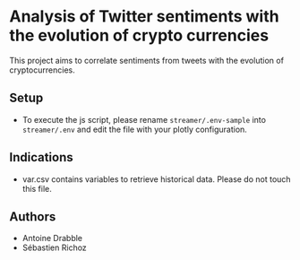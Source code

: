 # Analysis of Twitter sentiments with the evolution of crypto currencies
This project aims to correlate sentiments from tweets with the evolution of cryptocurrencies.

## Setup
- To execute the js script, please rename `streamer/.env-sample` into `streamer/.env` and edit the file with your plotly configuration.

## Indications
- var.csv contains variables to retrieve historical data. Please do not touch this file.

## Authors
- Antoine Drabble
- Sébastien Richoz
